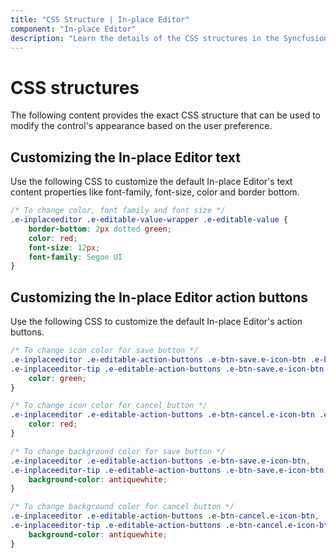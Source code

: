 ```yaml
---
title: "CSS Structure | In-place Editor"
component: "In-place Editor"
description: "Learn the details of the CSS structures in the Syncfusion ASP.NET MVC In-place Editor control."
---
```


# CSS structures

The following content provides the exact CSS structure that can be used to modify the control's appearance based on the user preference.

## Customizing the In-place Editor text

Use the following CSS to customize the default In-place Editor's text content properties like font-family, font-size, color and border bottom.

```CSS
/* To change color, font family and font size */
.e-inplaceeditor .e-editable-value-wrapper .e-editable-value {
    border-bottom: 2px dotted green;
    color: red;
    font-size: 12px;
    font-family: Segoe UI
}
```

## Customizing the In-place Editor action buttons

Use the following CSS to customize the default In-place Editor's action buttons.

```CSS
/* To change icon color for save button */
.e-inplaceeditor .e-editable-action-buttons .e-btn-save.e-icon-btn .e-btn-icon.e-icons,
.e-inplaceeditor-tip .e-editable-action-buttons .e-btn-save.e-icon-btn .e-btn-icon.e-icons{
    color: green;
}

/* To change icon color for cancel button */
.e-inplaceeditor .e-editable-action-buttons .e-btn-cancel.e-icon-btn .e-btn-icon.e-icons,  .e-inplaceeditor-tip .e-editable-action-buttons .e-btn-cancel.e-icon-btn .e-btn-icon.e-icons {
    color: red;
}

/* To change background color for save button */
.e-inplaceeditor .e-editable-action-buttons .e-btn-save.e-icon-btn,
.e-inplaceeditor-tip .e-editable-action-buttons .e-btn-save.e-icon-btn {
    background-color: antiquewhite;
}

/* To change background color for cancel button */
.e-inplaceeditor .e-editable-action-buttons .e-btn-cancel.e-icon-btn,
.e-inplaceeditor-tip .e-editable-action-buttons .e-btn-cancel.e-icon-btn {
    background-color: antiquewhite;
}
```